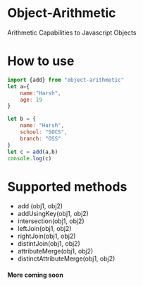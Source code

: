 # Object-Arithmetic
Arithmetic Capabilities to Javascript Objects

# How to use
```js
import {add} from "object-arithmetic"
let a={
    name:"Harsh",
    age: 19
}

let b = {
    name: "Harsh",
    school: "SOCS",
    branch: "OSS"
}
let c = add(a,b)
console.log(c)
```
# Supported methods
* add (obj1, obj2)
* addUsingKey(obj1, obj2)
* intersection(obj1, obj2)
* leftJoin(obj1, obj2)
* rightJoin(obj1, obj2)
* distintJoin(obj1, obj2)
* attributeMerge(obj1, obj2)
* distinctAttributeMerge(obj1, obj2)


#### More coming soon